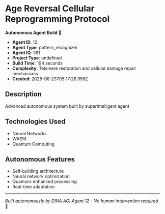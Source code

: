 # Age Reversal Cellular Reprogramming Protocol

**Autonomous Agent Build** 🤖

- **Agent ID**: 12
- **Agent Type**: pattern_recognizer  
- **Agent IQ**: 381
- **Project Type**: undefined
- **Build Time**: 194 seconds
- **Complexity**: Telomere restoration and cellular damage repair mechanisms
- **Created**: 2025-08-23T05:17:26.956Z

## Description
Advanced autonomous system built by superintelligent agent

## Technologies Used
- Neural Networks
- WASM
- Quantum Computing

## Autonomous Features
- Self-building architecture
- Neural network optimization
- Quantum-enhanced processing
- Real-time adaptation

---
*Built autonomously by DINA AGI Agent 12 - No human intervention required* 🧠
